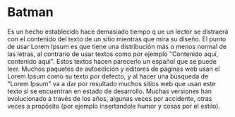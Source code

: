 #  Batman

Es un hecho establecido hace demasiado tiempo q
ue un lector se distraerá con el contenido del texto
de un sitio mientras que mira su diseño.
El punto de usar Lorem Ipsum es que tiene una distribución más o menos normal de las letras,
al contrario de usar textos como por ejemplo "Contenido aquí, contenido aquí". 
Estos textos hacen parecerlo un español que se puede leer.
Muchos paquetes de autoedición y editores de páginas web usan el Lorem Ipsum
como su texto por defecto, y al hacer una búsqueda de "Lorem Ipsum" va a dar por resultado
muchos sitios web que usan este texto si se encuentran en estado de desarrollo. 
Muchas versiones han evolucionado a través de los años, algunas veces por accidente, 
otras veces a propósito (por ejemplo insertándole humor y cosas por el estilo).
